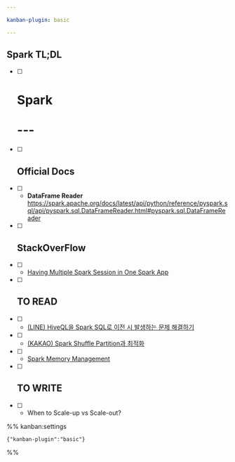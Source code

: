 ```yaml
---

kanban-plugin: basic

---
```


## Spark TL;DL

- [ ] # Spark<br><br>---
- [ ] ## Official Docs
- [ ] - **DataFrame Reader** https://spark.apache.org/docs/latest/api/python/reference/pyspark.sql/api/pyspark.sql.DataFrameReader.html#pyspark.sql.DataFrameReader
- [ ] ## StackOverFlow
- [ ] - [Having Multiple Spark Session in One Spark App](https://stackoverflow.com/questions/41491972/how-can-i-tear-down-a-sparksession-and-create-a-new-one-within-one-application)
- [ ] ## TO READ
- [ ] - [(LINE) HiveQL을 Spark SQL로 이전 시 발생하는 문제 해결하기](https://engineering.linecorp.com/ko/blog/from-hiveql-to-sparksql-troubleshooting)
- [ ] - [(KAKAO) Spark Shuffle Partition과 최적화](https://tech.kakao.com/2021/10/08/spark-shuffle-partition)
- [ ] - [Spark Memory Management](https://www.tutorialdocs.com/article/spark-memory-management.html)
- [ ] ## TO WRITE
- [ ] - When to Scale-up vs Scale-out?




%% kanban:settings
```
{"kanban-plugin":"basic"}
```
%%